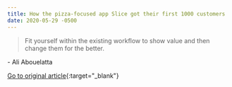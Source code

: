```yaml
---
title: How the pizza-focused app Slice got their first 1000 customers
date: 2020-05-29 -0500
---
```


> Fit yourself within the existing workflow to show value and then change them for the better.

\- Ali Abouelatta

[Go to original article](https://read.first1000.co/p/-slice){:target="_blank"}